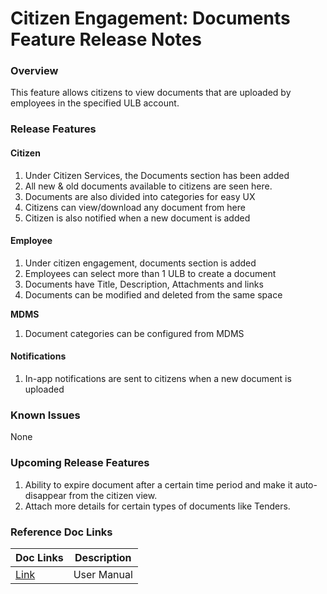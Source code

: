 # Citizen Engagement: Documents Feature Release Notes

### Overview <a href="#overview" id="overview"></a>

This feature allows citizens to view documents that are uploaded by employees in the specified ULB account.

### Release Features <a href="#release-features" id="release-features"></a>

#### Citizen <a href="#citizen" id="citizen"></a>

1. Under Citizen Services, the Documents section has been added
2. All new & old documents available to citizens are seen here.
3. Documents are also divided into categories for easy UX
4. Citizens can view/download any document from here
5. Citizen is also notified when a new document is added

#### Employee <a href="#employee" id="employee"></a>

1. Under citizen engagement, documents section is added
2. Employees can select more than 1 ULB to create a document
3. Documents have Title, Description, Attachments and links
4. Documents can be modified and deleted from the same space

**MDMS**

1. Document categories can be configured from MDMS

#### Notifications <a href="#notifications" id="notifications"></a>

1. In-app notifications are sent to citizens when a new document is uploaded

### Known Issues <a href="#known-issues" id="known-issues"></a>

&#x20;None

### Upcoming Release Features <a href="#upcoming-release-features" id="upcoming-release-features"></a>

1. Ability to expire document after a certain time period and make it auto-disappear from the citizen view.
2. Attach more details for certain types of documents like Tenders.&#x20;

### &#x20;Reference Doc Links

| **Doc Links**                                                               | **Description** |
| --------------------------------------------------------------------------- | --------------- |
| [Link](https://digit-discuss.atlassian.net/wiki/spaces/ED/pages/2032861185) | User Manual     |

&#x20;
